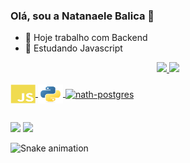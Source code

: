 ### Olá, sou a Natanaele Balica 👋

- 🔭 Hoje trabalho com Backend
- 🌱 Estudando Javascript

<div align="center">
  <a href="https://github.com/nathbalica">
  <img height="180em" src="https://github-readme-stats.vercel.app/api?username=nathbalica&show_icons=true&theme=dracula&include_all_commits=true&count_private=true"/>
<img height="180em" src="https://github-readme-stats.vercel.app/api/top-langs/?username=nathbalica&layout=compact&langs_count=7&theme=dracula"/>
</div>

<div style="display: inline_block"><br>
  <img align="center" alt="Rafa-Js" height="30" width="40" src="https://raw.githubusercontent.com/devicons/devicon/master/icons/javascript/javascript-plain.svg">
  <img align="center" alt="Rafa-Python" height="30" width="40" src="https://raw.githubusercontent.com/devicons/devicon/master/icons/python/python-original.svg">
  <img align="center" alt="nath-postgres" height="30" width="60" src="https://img.shields.io/badge/PostgreSQL-316192?style=for-the-badge&logo=postgresql&logoColor=white">
  
 ##
 
<div> 
  <a href = "mailto:natanaelebalic@gmail.com"><img src="https://img.shields.io/badge/-Gmail-%23333?style=for-the-badge&logo=gmail&logoColor=white" target="_blank"></a>
  <a href="https://www.linkedin.com/in/https://www.linkedin.com/in/natanaelebalica/" target="_blank"><img src="https://img.shields.io/badge/-LinkedIn-%230077B5?style=for-the-badge&logo=linkedin&logoColor=white" target="_blank"></a> 
  
   ![Snake animation](https://github.com/nathbalica/nathbalica/blob/output/github-contribution-grid-snake.svg)
   
</div>
 

